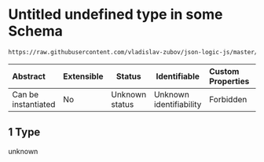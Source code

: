 # Untitled undefined type in some Schema

```txt
https://raw.githubusercontent.com/vladislav-zubov/json-logic-js/master/schemas/operators/array/some.json#/examples/0/some/1
```




| Abstract            | Extensible | Status         | Identifiable            | Custom Properties | Additional Properties | Access Restrictions | Defined In                                                      |
| :------------------ | ---------- | -------------- | ----------------------- | :---------------- | --------------------- | ------------------- | --------------------------------------------------------------- |
| Can be instantiated | No         | Unknown status | Unknown identifiability | Forbidden         | Allowed               | none                | [some.json\*](operators/array/some.json "open original schema") |

## 1 Type

unknown
